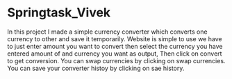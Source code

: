 # Springtask_Vivek
In this project I made a simple currency converter which converts one currency to other and save it temporarily.
Website is simple to use we have to just enter amount you want to convert then select the currency you have entered amount of and currency you want as output,
Then click on convert to get conversion.
You can swap currencies by clicking on swap currencies.
You can save your converter histoy by clicking on sae history.
